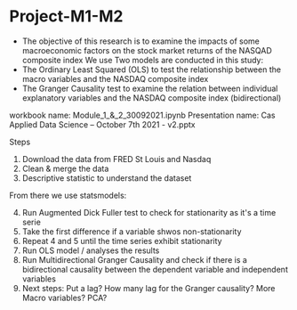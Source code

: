 # Project-M1-M2

- The objective of this research is to examine the impacts of some macroeconomic factors on the stock market returns of the NASQAD composite index 
We use Two models are conducted in this study: 
- The Ordinary Least Squared (OLS) to test the relationship between the macro variables and the NASDAQ composite index
- The Granger Causality test to examine the relation between individual explanatory variables and the NASDAQ composite index (bidirectional)

workbook name: Module_1_&_2_30092021.ipynb
Presentation name: Cas Applied Data Science – October 7th 2021 - v2.pptx

Steps 
1. Download the data from FRED St Louis and Nasdaq
2. Clean & merge the data
3. Descriptive statistic to understand the dataset

From there we use statsmodels:

4. Run Augmented Dick Fuller test to check for stationarity as it's a time serie
5. Take the first difference if a variable shwos non-stationarity
6. Repeat 4 and 5 until the time series exhibit stationarity
7. Run OLS model / analyses the results 
8. Run Multidirectional Granger Causality and check if there is a bidirectional causality between the dependent variable and independent variables
9. Next steps: Put a lag? How many lag for the Granger causality? More Macro variables? PCA?
